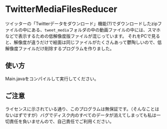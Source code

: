 # TwitterMediaFilesReducer
ツイッターの「Twitterデータをダウンロード」機能(?)でダウンロードしたzipファイルの中にある、`tweet_media`フォルダの中の動画ファイルの中には、スマホなどで表示するための低解像度版ファイルが混じっています。
それをPCで見ると、解像度が違うだけで絵面は同じファイルがたくさんあって鬱陶しいので、低解像度ファイルだけ削除するプログラムを作りました。

## 使い方
Main.javaをコンパイルして実行してください。

## ご注意
ライセンスに示されている通り、このプログラムは無保証です。（そんなことはないはずですが）バグでディスク内のすべてのデータが消えてしまっても私は一切責任を負いませんので、自己責任でご利用ください。
